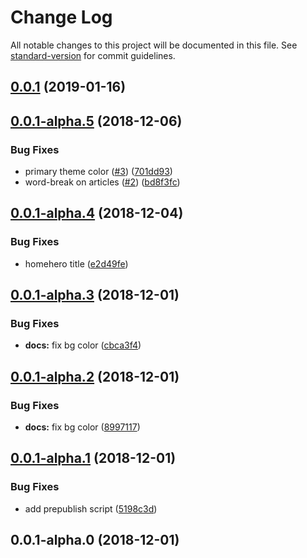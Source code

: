 # Change Log

All notable changes to this project will be documented in this file. See [standard-version](https://github.com/conventional-changelog/standard-version) for commit guidelines.

<a name="0.0.1"></a>
## [0.0.1](https://github.com/smooth-code/smooth-doc/compare/v0.0.1-alpha.5...v0.0.1) (2019-01-16)



<a name="0.0.1-alpha.5"></a>
## [0.0.1-alpha.5](https://github.com/smooth-code/smooth-doc/compare/v0.0.1-alpha.4...v0.0.1-alpha.5) (2018-12-06)


### Bug Fixes

* primary theme color ([#3](https://github.com/smooth-code/smooth-doc/issues/3)) ([701dd93](https://github.com/smooth-code/smooth-doc/commit/701dd93))
* word-break on articles ([#2](https://github.com/smooth-code/smooth-doc/issues/2)) ([bd8f3fc](https://github.com/smooth-code/smooth-doc/commit/bd8f3fc))



<a name="0.0.1-alpha.4"></a>
## [0.0.1-alpha.4](https://github.com/smooth-code/smooth-doc/compare/v0.0.1-alpha.3...v0.0.1-alpha.4) (2018-12-04)


### Bug Fixes

* homehero title ([e2d49fe](https://github.com/smooth-code/smooth-doc/commit/e2d49fe))



<a name="0.0.1-alpha.3"></a>
## [0.0.1-alpha.3](https://github.com/smooth-code/smooth-doc/compare/v0.0.1-alpha.2...v0.0.1-alpha.3) (2018-12-01)


### Bug Fixes

* **docs:** fix bg color ([cbca3f4](https://github.com/smooth-code/smooth-doc/commit/cbca3f4))



<a name="0.0.1-alpha.2"></a>
## [0.0.1-alpha.2](https://github.com/smooth-code/smooth-doc/compare/v0.0.1-alpha.1...v0.0.1-alpha.2) (2018-12-01)


### Bug Fixes

* **docs:** fix bg color ([8997117](https://github.com/smooth-code/smooth-doc/commit/8997117))



<a name="0.0.1-alpha.1"></a>
## [0.0.1-alpha.1](https://github.com/smooth-code/smooth-doc/compare/v0.0.1-alpha.0...v0.0.1-alpha.1) (2018-12-01)


### Bug Fixes

* add prepublish script ([5198c3d](https://github.com/smooth-code/smooth-doc/commit/5198c3d))



<a name="0.0.1-alpha.0"></a>
## 0.0.1-alpha.0 (2018-12-01)
